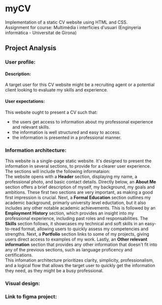 # myCV
Implementation of a static CV website using HTML and CSS.  
Assignment for course: Multimèdia i interfícies d'usuari (Enginyeria informàtica - Universitat de Girona)  

## Project Analysis  
### User profile:  
#### Description:  
A target user for this CV website might be a recruiting agent or a potential client looking to evaluate my skills and experience.  
#### User expectations:
This website ought to present a CV such that:  
- the users get access to information about my professonal experience and relevant skills.  
- the information is well structured and easy to access.  
- the information is presented in a professional manner.

### Information architecture: 
This website is a single-page static website. It's designed to present the information in several sections, to provide for a clearer user experience. The sections will include the following informataion:  
The website opens with a **Header** section, displaying my name, a professional photo, and basic contact details. Directly below, an **About Me** section offers a brief description of myself, my background, my goals and ambitions. These first two sections are very important, as making a good first impression is crucial.
Next, a **Formal Education** section outlines my academic background, primarly university level eductation, but it also includes any other notable academic achievements. This is followed by an **Employment History** section, which provides an insight into my professional experience, including past roles and responsabilities. The **Skills** section follows, it showcases my technical and soft skills in an easy-to-read format, allowing users to quickly assess my competencies and strengths. 
Next, a **Portfolio** section links to some of my projects, giving users direct access to examples of my work. Lastly, an **Other relevant information** section that provides any other information that doesn't fit into any of the previous sections, such as language proficency and certifications.  
This infomation architecture prioritizes clarity, simplicity, professionalism, and a logical flow that allows the target user to quickly get the information they need, as they might be a busy professional.

### Visual design:  
### Link to figma project:  


